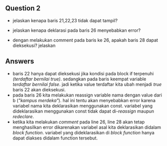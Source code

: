 
## Question 2

  

- jelaskan kenapa baris 21,22,23 tidak dapat tampil?

- jelaskan kenapa deklarasi pada baris 26 menyebabkan error?

- dengan melakukan comment pada baris ke 26, apakah baris 28 dapat dieksekusi? jelaskan

## Answers

- baris 22 hanya dapat dieksekusi jika kondisi pada block if terpenuhi *(terdaftar bernilai true)*. sedangkan pada baris keempat variable *terdaftar bernilai false*. jadi ketika value terdaftar kita ubah menjadi *true* baris 22 akan dieksekusi.
- pada baris 26 kita melakukan reassign variable nama dengan value dari b (*"kampus merdeka"*). hal ini tentu akan menyebabkan error karena variabel nama kita deklarasikan menggunakan const. variabel yang dideklarasikan menggunakan const tidak dapat di-*reassign* maupun *redeclare*.
- ketika kita melakukan *comment* pada line 26, line 28 akan tetap menghasilkan error dikarenakan variabel asal kita deklarasikan didalam *block function*. variabel yang dideklarasikan di *block function* hanya dapat diakses didalam function tersebut.